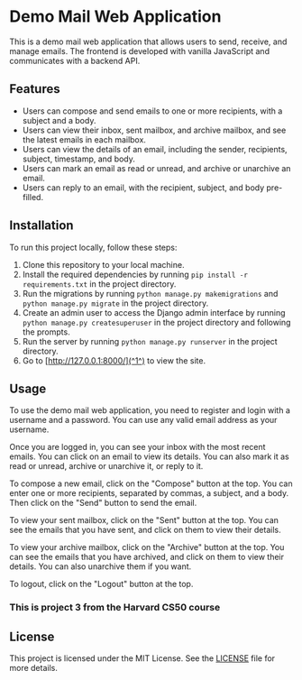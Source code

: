# Demo Mail Web Application

This is a demo mail web application that allows users to send, receive, and manage emails. The frontend is developed with vanilla JavaScript and communicates with a backend API.

## Features

- Users can compose and send emails to one or more recipients, with a subject and a body.
- Users can view their inbox, sent mailbox, and archive mailbox, and see the latest emails in each mailbox.
- Users can view the details of an email, including the sender, recipients, subject, timestamp, and body.
- Users can mark an email as read or unread, and archive or unarchive an email.
- Users can reply to an email, with the recipient, subject, and body pre-filled.

## Installation

To run this project locally, follow these steps:
1. Clone this repository to your local machine.
2. Install the required dependencies by running `pip install -r requirements.txt` in the project directory.
3. Run the migrations by running `python manage.py makemigrations` and `python manage.py migrate` in the project directory.
4. Create an admin user to access the Django admin interface by running `python manage.py createsuperuser` in the project directory and following the prompts.
5. Run the server by running `python manage.py runserver` in the project directory.
6. Go to [http://127.0.0.1:8000/](^1^) to view the site.


## Usage

To use the demo mail web application, you need to register and login with a username and a password. You can use any valid email address as your username.

Once you are logged in, you can see your inbox with the most recent emails. You can click on an email to view its details. You can also mark it as read or unread, archive or unarchive it, or reply to it.

To compose a new email, click on the "Compose" button at the top. You can enter one or more recipients, separated by commas, a subject, and a body. Then click on the "Send" button to send the email.

To view your sent mailbox, click on the "Sent" button at the top. You can see the emails that you have sent, and click on them to view their details.

To view your archive mailbox, click on the "Archive" button at the top. You can see the emails that you have archived, and click on them to view their details. You can also unarchive them if you want.

To logout, click on the "Logout" button at the top.

### This is project 3 from the Harvard CS50 course 

## License

This project is licensed under the MIT License. See the [LICENSE](^2^) file for more details.
